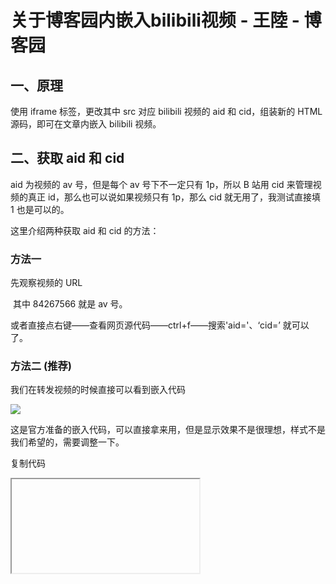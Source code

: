 # 关于博客园内嵌入bilibili视频 - 王陸 - 博客园
## 一、原理

使用 iframe 标签，更改其中 src 对应 bilibili 视频的 aid 和 cid，组装新的 HTML 源码，即可在文章内嵌入 bilibili 视频。

## 二、获取 aid 和 cid

aid 为视频的 av 号，但是每个 av 号下不一定只有 1p，所以 B 站用 cid 来管理视频的真正 id，那么也可以说如果视频只有 1p，那么 cid 就无用了，我测试直接填 1 也是可以的。

这里介绍两种获取 aid 和 cid 的方法：

### 方法一

先观察视频的 URL

 其中 84267566 就是 av 号。

或者直接点右键——查看网页源代码——ctrl+f——搜索'aid='、‘cid=’ 就可以了。

### 方法二 (推荐)

我们在转发视频的时候直接可以看到嵌入代码

![](https://img2018.cnblogs.com/i-beta/1358881/202002/1358881-20200206150838006-392318847.png)

这是官方准备的嵌入代码，可以直接拿来用，但是显示效果不是很理想，样式不是我们希望的，需要调整一下。

复制代码

<iframe src\="//player.bilibili.com/player.html?aid=84267566&cid=145147963&page=1" scrolling\="no" border\="0" frameborder\="no" framespacing\="0" allowfullscreen\="true"\> </iframe\>

从嵌入代码中我们直接得到了 aid 和 cid

我们重新设置一下功能、大小、样式，得到可用的 HTML 代码

复制代码

<iframe src\="//player.bilibili.com/player.html?aid=84267566&amp;cid=145147963&amp;page=1" frameborder\="no" scrolling\="no" width\="95%" height\="600"\></iframe\></p\>

以后插入需要的 bilibili 视频只需要改变上面的 aid 和 cid 就可以了！

## 三、移动端适配

大佬提出移动端出现不适配的问题，我当时其实并没有考虑移动端的问题，固定了播放器的高度造成了这个问题。

![](https://img2018.cnblogs.com/i-beta/1358881/202002/1358881-20200217230556219-1666126249.png)

 大佬已经给出了解决方案

复制代码

<div style\="position: relative; padding: 30% 45%;"\>
<iframe style\="position: absolute; width: 100%; height: 100%; left: 0; top: 0;" src\="https://player.bilibili.com/player.html?cid=145147963&aid=84267566&page=1&as\_wide=1&high\_quality=1&danmaku=0" frameborder\="no" scrolling\="no"\></iframe\>
</div\>

可以用这个代码作为样板，以后只需要改变 src 的 id 好就可以了！

再次感谢大佬**[ExperDot](https://www.cnblogs.com/experdot/)**的帮助！

## 四、嵌入方法

选择 tinyMCE 编辑器，这是博客园默认的编辑器，选择编辑 html 原代码，插入上面的代码即可。

![](https://img2018.cnblogs.com/i-beta/1358881/202002/1358881-20200206151748141-1744878901.png)

 ![](https://img2018.cnblogs.com/i-beta/1358881/202002/1358881-20200206153114389-1534665027.png)

## 五、参数说明

本来这篇博客是我的游戏之作，但没想到捧场的朋友这么多，我看到评论区有朋友讲清晰度的问题，我这里再说一下几个参数。

复制代码

[https://player.bilibili.com/player.html?cid=145147963&aid=84267566&page=1&as\\\_wide=1&\*\*high\\\_quality=1\*\*&danmaku=0](https://player.bilibili.com/player.html?cid=145147963&aid=84267566&page=1&as\_wide=1&**high\_quality=1**&danmaku=0)

| key                   | 说明                                   |
| --------------------- | ------------------------------------ |
| aid                   | 视频 ID                                |
| 就是 B 站的 avxxxx 后面的数字  |                                      |
| cid                   | 应该是客户端 id, clientId 的缩写 (推测的, 不一定准确) |
| 经过测试, 这个字段不填也没关系      |                                      |
| page                  | 第几个视频, 起始下标为 1 (默认值也是为 1)            |
| 就是 B 站视频, 选集里的, 第几个视频 |                                      |
| as_wide               | 是否宽屏                                 |
| 1: 宽屏, 0: 小屏          |                                      |
| high_quality          | 是否高清                                 |

1: 高清, 0: 最低视频质量 (默认)  
如视频有 360p 720p 1080p 三种, 默认或者 high_quality=0 是最低 360p  
high_quality=1 是最高 1080p |
| danmaku | 是否开启弹幕  
1: 开启 (默认), 0: 关闭 |

所以只要设置**high_quality=1**就能开启最高画质了。

B 站官方并没有给出文档说明..... 但我发现论坛上有一些相关的讨论

[**相关链接**](http://link.acg.tv/forum.php?mod=viewthread&tid=22308&highlight=%E6%92%AD%E6%94%BE%E5%99%A8%E5%8F%82%E6%95%B0%E7%9A%84%E5%AE%98%E6%96%B9%E6%96%87%E6%A1%A3%E5%9C%A8%E5%93%AA%E9%87%8C%E5%91%A2)

经测试 high_quality 参数可以正常使用，此参数控制外链播放器的默认清晰度：  
\\=1 时默认清晰度是最高非大会员清晰度，例如：  
（1）原视频清晰度有 360P、480P、720P，外链播放器默认为最高的 720P，  
（2）原视频清晰度有 360P、480P、720P、1080P，外链播放器默认为最高的 1080P，  
（3）原视频清晰度有 360P、480P、720P、1080P、1080P+，外链播放器默认为 1080P，  
选择其他清晰度会打开原视频页面，

\\= 其他数值或没有此参数时默认清晰度是 360P，选择其他清晰度会打开原视频页面。

## 六、示例

这里给出 2020 拜年祭的《万古生香》

万古千秋，代代有玲珑气象！  
风云史往，页页赋秀骨生香！

复制代码

<div style\="position: relative; padding: 30% 45%;"\>
<iframe style\="position: absolute; width: 100%; height: 100%; left: 0; top: 0;" src\="https://player.bilibili.com/player.html?cid=145147963&aid=84267566&page=1&as\_wide=1&high\_quality=1&danmaku=0" frameborder\="no" scrolling\="no"\></iframe\>
</div\>

本文作者：王陸

本文链接：[https://www.cnblogs.com/wkfvawl/p/12268980.html](https://www.cnblogs.com/wkfvawl/p/12268980.html)

版权声明：本作品采用知识共享署名 - 非商业性使用 - 禁止演绎 2.5 中国大陆许可协议进行许可。 
 [https://www.cnblogs.com/wkfvawl/p/12268980.html](https://www.cnblogs.com/wkfvawl/p/12268980.html)
